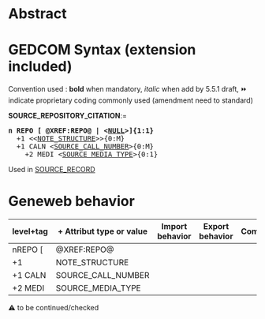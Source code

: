 ﻿# Abstract

# GEDCOM Syntax (extension included)
Convention used : **bold** when mandatory, _italic_ when add by 5.5.1 draft, &#x23E9; indicate proprietary coding commonly used (amendment need to standard)<br />

**SOURCE_REPOSITORY_CITATION**:=
<pre>
<b>n REPO [ @XREF:REPO@ | &lt;<a href=Ged.NULL>NULL</a>&gt;]{1:1}</b>
  +1 &lt;&lt;<a href=Ged.NOTE_STRUCTURE>NOTE_STRUCTURE</a>&gt;&gt;{0:M}
  +1 CALN &lt;<a href=Ged.SOURCE_CALL_NUMBER>SOURCE_CALL_NUMBER</a>&gt;{0:M}
    +2 MEDI &lt;<a href=Ged.SOURCE_MEDIA_TYPE>SOURCE_MEDIA_TYPE</a>&gt;{0:1}
</pre>
Used in <a href=Ged.SOURCE_RECORD>SOURCE_RECORD</a><br />

# Geneweb behavior

level+tag  | + Attribut type or value | Import behavior | Export behavior  | Comment 
---------- | ------------- | :---------------: | :-----------------:| -----------
nREPO [ | @XREF:REPO@ | | |
+1 | NOTE_STRUCTURE | | |
+1 CALN | SOURCE_CALL_NUMBER | | |
+2 MEDI | SOURCE_MEDIA_TYPE | | |

:warning: to be continued/checked

